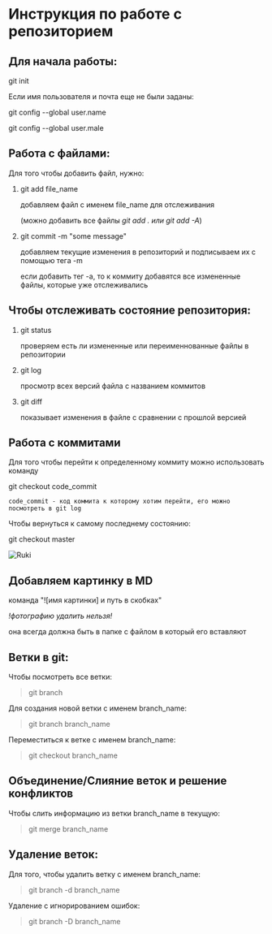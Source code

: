 # Инструкция по работе с репозиторием

## Для начала работы:
git init

Если имя пользователя и почта еще не были заданы:

git config --global user.name 

git config --global user.male 

## Работа с файлами:
Для того чтобы добавить файл, нужно: 
1. git add file_name
    
    добавляем файл с именем file_name для отслеживания 

    (можно добавить все файлы *git add . или git add -A*)
2. git commit -m "some message"

    добавляем текущие изменения в репозиторий и подписываем их с помощью тега -m 

    если добавить тег -a, то к коммиту добавятся все измененные файлы, которые уже отслеживались 

## Чтобы отслеживать состояние репозитория:

1. git status

    проверяем есть ли измененные или переименнованные файлы в репозитории
2. git log 

    просмотр всех версий файла с названием коммитов
3. git diff 

    показывает изменения в файле с сравнении с прошлой версией

## Работа с коммитами 
Для того чтобы перейти к определенному коммиту можно использовать команду 

git checkout code_commit 
    
    code_commit - код коммита к которому хотим перейти, его можно посмотреть в git log 

Чтобы вернуться к самому последнему состоянию:

git checkout master

![Ruki](ruki.png)

## Добавляем картинку в MD

команда "![имя картинки] и путь в скобках"

*!фотографию удалить нельзя!*

она всегда должна быть в папке с файлом в который его вставляют

## Ветки в git:

Чтобы посмотреть все ветки:
>git branch

Для создания новой ветки с именем branch_name:
>git branch branch_name

Переместиться к ветке с именем branch_name:
>git checkout branch_name 


## Объединение/Слияние веток и решение конфликтов

Чтобы слить информацию из ветки branch_name в текущую:
>git merge branch_name
 

## Удаление веток:

Для того, чтобы удалить ветку с именем branch_name:
> git branch -d branch_name

Удаление с игнорированием ошибок:
>git branch -D branch_name
